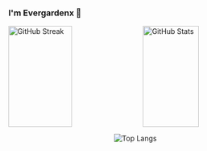 ### I'm Evergardenx 👋

<div style="display: flex; justify-content: space-between;">
  <img src="https://streak-stats.demolab.com/?user=Evergardenx&theme=dark" width="50%" height="200px" alt="GitHub Streak">
  <img src="https://github-readme-stats.vercel.app/api?username=Evergardenx&show_icons=true&theme=radical" width="47%" height="200px" alt="GitHub Stats">
</div>

<p align="center">
  <img src="https://github-readme-stats.vercel.app/api/top-langs/?username=Evergardenx&layout=compact" alt="Top Langs">
</p>
